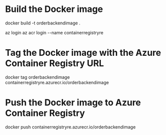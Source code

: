 # Build the Docker image

docker build -t orderbackendimage .

az login
az acr login --name containerregistryre

# Tag the Docker image with the Azure Container Registry URL

docker tag orderbackendimage containerregistryre.azurecr.io/orderbackendimage

# Push the Docker image to Azure Container Registry

docker push containerregistryre.azurecr.io/orderbackendimage
